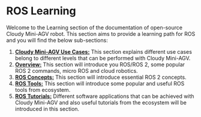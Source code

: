 # ROS Learning
Welcome to the Learning section of the documentation of open-source Cloudy Mini-AGV robot. This section aims to provide a learning path for ROS and you will find the below sub-sections:

1. [**Cloudy Mini-AGV Use Cases:**](/agv/learning/useCase/) This section explains different use cases belong to different levels that can be performed with Cloudy Mini-AGV.
2. [**Overview:**](/agv/learning/warmingUp/) This section will introduce you ROS/ROS 2, some popular ROS 2 commands, micro ROS and cloud robotics.
3. [**ROS Concepts:**](/agv/learning/rosConcepts/) This section will introduce essential ROS 2 concepts.
4. [**ROS Tools:**](/agv/learning/rosTools) This section will introduce some popular and useful ROS tools from ecosystem.
5. [**ROS Tutorials:**](/agv/learning/rosTutorials/) Different software applications that can be achieved with Cloudy Mini-AGV and also useful tutorials from the ecosystem will be introduced in this section.

